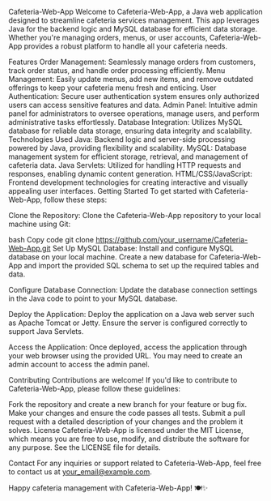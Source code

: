 Cafeteria-Web-App
Welcome to Cafeteria-Web-App, a Java web application designed to streamline cafeteria services management. This app leverages Java for the backend logic and MySQL database for efficient data storage. Whether you're managing orders, menus, or user accounts, Cafeteria-Web-App provides a robust platform to handle all your cafeteria needs.

Features
Order Management: Seamlessly manage orders from customers, track order status, and handle order processing efficiently.
Menu Management: Easily update menus, add new items, and remove outdated offerings to keep your cafeteria menu fresh and enticing.
User Authentication: Secure user authentication system ensures only authorized users can access sensitive features and data.
Admin Panel: Intuitive admin panel for administrators to oversee operations, manage users, and perform administrative tasks effortlessly.
Database Integration: Utilizes MySQL database for reliable data storage, ensuring data integrity and scalability.
Technologies Used
Java: Backend logic and server-side processing powered by Java, providing flexibility and scalability.
MySQL: Database management system for efficient storage, retrieval, and management of cafeteria data.
Java Servlets: Utilized for handling HTTP requests and responses, enabling dynamic content generation.
HTML/CSS/JavaScript: Frontend development technologies for creating interactive and visually appealing user interfaces.
Getting Started
To get started with Cafeteria-Web-App, follow these steps:

Clone the Repository: Clone the Cafeteria-Web-App repository to your local machine using Git:

bash
Copy code
git clone https://github.com/your_username/Cafeteria-Web-App.git
Set Up MySQL Database: Install and configure MySQL database on your local machine. Create a new database for Cafeteria-Web-App and import the provided SQL schema to set up the required tables and data.

Configure Database Connection: Update the database connection settings in the Java code to point to your MySQL database.

Deploy the Application: Deploy the application on a Java web server such as Apache Tomcat or Jetty. Ensure the server is configured correctly to support Java Servlets.

Access the Application: Once deployed, access the application through your web browser using the provided URL. You may need to create an admin account to access the admin panel.

Contributing
Contributions are welcome! If you'd like to contribute to Cafeteria-Web-App, please follow these guidelines:

Fork the repository and create a new branch for your feature or bug fix.
Make your changes and ensure the code passes all tests.
Submit a pull request with a detailed description of your changes and the problem it solves.
License
Cafeteria-Web-App is licensed under the MIT License, which means you are free to use, modify, and distribute the software for any purpose. See the LICENSE file for details.

Contact
For any inquiries or support related to Cafeteria-Web-App, feel free to contact us at your_email@example.com.

Happy cafeteria management with Cafeteria-Web-App! 🍽️✨
